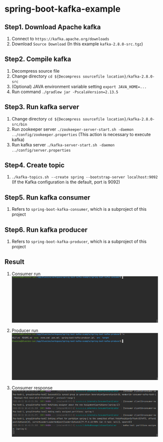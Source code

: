 # spring-boot-kafka-example

## Step1. Download Apache kafka
1. Connect to `https://kafka.apache.org/downloads`
2. Download `Source Download` (In this example `kafka-2.8.0-src.tgz`)

## Step2. Compile kafka
1. Decompress source file
2. Change directory `cd ${Decompress sourcefile location}/kafka-2.8.0-src`
3. (Optional) JAVA environment variable setting `export JAVA_HOME=...`
4. Run command `./gradlew jar -PscalaVersion=2.13.5`

## Step3. Run kafka server
1. Change directory `cd ${Decompress sourcefile location}/kafka-2.8.0-src/bin`
2. Run zookeeper server `./zookeeper-server-start.sh -daemon ../config/zookeeper.properties` (This action is necessary to execute kafka)
3. Run kafka server `./kafka-server-start.sh -daemon ../config/server.properties`

## Step4. Create topic
1. `./kafka-topics.sh --create spring --bootstrap-server localhost:9092` (If the Kafka configuration is the default, port is 9092)

## Step5. Run kafka consumer
1. Refers to `spring-boot-kafka-consumer`, which is a subproject of this project

## Step6. Run kafka producer
1. Refers to `spring-boot-kafka-producer`, which is a subproject of this project

## Result
1. Consumer run
   <img src="https://github.com/bluezine/spring-boot-kafka-example/raw/main/media/consumer_run.gif" />

2. Producer run
   <img src="https://github.com/bluezine/spring-boot-kafka-example/raw/main/media/producer.gif" />

3. Consumer response
   <img src="https://github.com/bluezine/spring-boot-kafka-example/raw/main/media/consumer_response.gif" />
